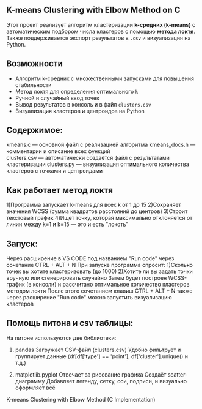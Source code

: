 ## K-means Clustering with Elbow Method on C

Этот проект реализует алгоритм кластеризации **k-средних (k-means)** с автоматическим подбором числа кластеров с помощью **метода локтя**. Также поддерживается экспорт результатов в `.csv` и визуализация на Python.

## Возможности

- Алгоритм k-средних с множественными запусками для повышения стабильности
- Метод локтя для определения оптимального `k`
- Ручной и случайный ввод точек
- Вывод результатов в консоль и в файл `clusters.csv`
- Визуализация кластеров и центроидов на Python

## Содержимое:
kmeans.c — основной файл с реализацией алгоритма
kmeans_docs.h — комментарии и описание всех функций      
clusters.csv — автоматически создаётся файл с результатами кластеризации
clusters.py — визуализация оптимального количества кластеров с точками и центроидами

## Как работает метод локтя
1)Программа запускает k-means для всех k от 1 до 15
2)Сохраняет значения WCSS (сумма квадратов расстояний до центров)
3)Строит текстовый график
4)Ищет точку, которая максимально отклоняется от линии между k=1 и k=15 — это и есть "локоть"

## Запуск:
Через расширение в VS CODE под названием "Run code" через сочетание CTRL + ALT + N
При запуске программа спросит:
1)Сколько точек вы хотите кластеризовать (до 1000)
2)Хотите ли вы задать точки вручную или сгенерировать случайно
Затем будет построен WCSS-график (в консоли) и рассчитано оптимальное количество кластеров методом локтя
После этого сочетанием клавиш CTRL + ALT + N также через расширение "Run code" можно запустить визуализацию кластеров

## Помощь питона и csv таблицы:
На питоне используются две библиотеки:
1) pandas
Загружает CSV-файл (clusters.csv)
Удобно фильтрует и группирует данные (df[df['type'] == 'point'], df['cluster'].unique() и т.д.)

2) matplotlib.pyplot
Отвечает за рисование графика
Создаёт scatter-диаграмму
Добавляет легенду, сетку, оси, подписи, и визуально оформляет всё

K-means Clustering with Elbow Method (C Implementation)




